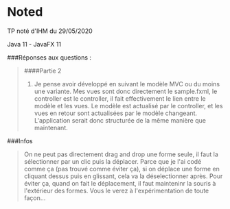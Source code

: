 # Noted
TP noté d'IHM du 29/05/2020

Java 11 - JavaFX 11

###Réponses aux questions :
> ####Partie 2
> 1) Je pense avoir développé en suivant le modèle MVC ou du moins une variante.
> Mes vues sont donc directement le sample.fxml, le controller est le controller, il fait effectivement le lien entre le modèle et les vues.
> Le modèle est actualisé par le controller, et les vues en retour sont actualisées par le modèle changeant.
> L'application serait donc structurée de la même manière que maintenant.

###Infos
> On ne peut pas directement drag and drop une forme seule, il faut la sélectionner par un clic puis la déplacer. Parce que je l'ai codé comme ça (pas trouvé comme éviter ça), si on déplace une forme en cliquant dessus puis en glissant, cela va la déselectionner après. Pour éviter ça, quand on fait le déplacement, il faut mainteninr la souris à l'extérieur des formes. Vous le verez à l'expérimentation de toute façon...
>
>
>  

